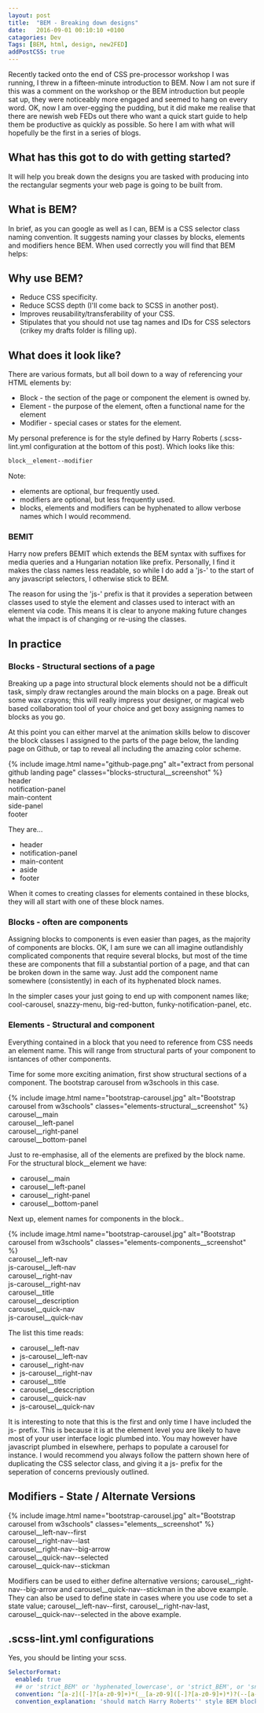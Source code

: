 ```yaml
---
layout: post
title:  "BEM - Breaking down designs"
date:   2016-09-01 00:10:10 +0100
catagories: Dev
Tags: [BEM, html, design, new2FED]
addPostCSS: true
---
```

Recently tacked onto the end of CSS pre-processor workshop I was running, I threw in a fifteen-minute introduction to BEM. Now I am not sure if this was a comment on the workshop or the BEM introduction but people sat up, they were noticeably more engaged and seemed to hang on every word. OK, now I am over-egging the pudding, but it did make me realise that there are newish web FEDs out there who want a quick start guide to help them be productive as quickly as possible. So here I am with what will hopefully be the first in a series of blogs.

## What has this got to do with getting started?
It will help you break down the designs you are tasked with producing into the rectangular segments your web page is going to be built from.

## What is BEM?
In brief, as you can google as well as I can, BEM is a CSS selector class naming convention. It suggests naming your classes by blocks, elements and modifiers hence BEM. When used correctly you will find that BEM helps:

## Why use BEM?
- Reduce CSS specificity.
- Reduce SCSS depth (I'll come back to SCSS in another post).
- Improves reusability/transferability of your CSS.
- Stipulates that you should not use tag names and IDs for CSS selectors (crikey my drafts folder is filling up).

## What does it look like?

There are various formats, but all boil down to a way of referencing your HTML elements by:
- Block - the section of the page or component the element is owned by.
- Element - the purpose of the element, often a functional name for the element
- Modifier - special cases or states for the element.

My personal preference is for the style defined by Harry Roberts (.scss-lint.yml configuration at the bottom of this post). Which looks like this:

```css
block__element--modifier
```

Note:
- elements are optional, bur frequently used.
- modifiers are optional, but less frequently used.
- blocks, elements and modifiers can be hyphenated to allow verbose names which I would recommend.


### BEMIT
Harry now prefers BEMIT which extends the BEM syntax with suffixes for media queries and a Hungarian notation like prefix. Personally, I find it makes the class names less readable, so while I do add a 'js-' to the start of any javascript selectors, I otherwise stick to BEM.

The reason for using the 'js-' prefix is that it provides a seperation between classes used to style the element and classes used to interact with an element via code. This means it is clear to anyone making future changes what the impact is of changing or re-using the classes.

## In practice

### Blocks - Structural sections of a page

Breaking up a page into structural block elements should not be a difficult task, simply draw rectangles around the main blocks on a page. Break out some wax crayons; this will really impress your designer, or magical web based collaboration tool of your choice and get boxy assigning names to blocks as you go.

At this point you can either marvel at the animation skills below to discover the block classes I assigned to the parts of the page below, the landing page on Github, or tap to reveal all including the amazing color scheme.

<div class="blocks-structural__container" tabindex="0">
{% include image.html name="github-page.png" alt="extract from personal github landing page" classes="blocks-structural__screenshot" %}
  <div class="blocks-structural__navigation"><span class="bubble-text centered">header</span></div>
  <div class="blocks-structural__notification"><span class="bubble-text centered">notification-panel</span></div>
  <div class="blocks-structural__main"><span class="bubble-text centered">main-content</span></div>
  <div class="blocks-structural__side-panel"><span class="bubble-text centered">side-panel</span></div>
  <div class="blocks-structural__footer"><span class="bubble-text centered">footer</span></div>
</div>

They are...

- header
- notification-panel
- main-content
- aside
- footer

When it comes to creating classes for elements contained in these blocks, they will all start with one of these block names.

### Blocks - often are components

Assigning blocks to components is even easier than pages, as the majority of components are blocks. OK, I am sure we can all imagine outlandishly complicated components that require several blocks, but most of the time these are components that fill a substantial portion of a page, and that can be broken down in the same way. Just add the component name somewhere (consistently) in each of its hyphenated block names.

In the simpler cases your just going to end up with component names like; cool-carousel, snazzy-menu, big-red-button, funky-notification-panel, etc.

### Elements - Structural and component

Everything contained in a block that you need to reference from CSS needs an element name. This will range from structural parts of your component to isntances of other components.

Time for some more exciting animation, first show structural sections of a component. The bootstrap carousel from w3schools in this case.

<div class="elements-structural__container" tabindex="0">
{% include image.html name="bootstrap-carousel.jpg" alt="Bootstrap carousel from w3schools" classes="elements-structural__screenshot" %}
  <div class="elements-structural__main">
    <span class="bubble-text centered">carousel__main</span>
  </div>
  <div class="elements-structural__left-panel">
    <span class="bubble-text centered rotated">carousel__left-panel</span>
  </div>
  <div class="elements-structural__right-panel">
    <span class="bubble-text centered rotated">carousel__right-panel</span>
  </div>
  <div class="elements-structural__bottom-panel">
    <span class="bubble-text centered">carousel__bottom-panel</span>
  </div>
</div>

Just to re-emphasise, all of the elements are prefixed by the block name. For the structural block__element we have:

- carousel__main
- carousel__left-panel
- carousel__right-panel
- carousel__bottom-panel

Next up, element names for components in the block..

<div class="elements-components__container" tabindex="0">
{% include image.html name="bootstrap-carousel.jpg" alt="Bootstrap carousel from w3schools" classes="elements-components__screenshot" %}
  <div class="elements-components__left-nav">
    <span class="above">
      <div class="bubble-text">carousel__left-nav</div>
      <div class="bubble-text">js-carousel__left-nav</div>
    </span>
  </div>
  <div class="elements-components__right-nav">
    <span class="above leftof">
      <div class="bubble-text">carousel__right-nav</div>
      <div class="bubble-text">js-carousel__right-nav</div>
    </span>
  </div>
  <div class="elements-components__title">
    <span class="bubble-text above">carousel__title</span>
  </div>
  <div class="elements-components__description">
    <span class="bubble-text above">carousel__description</span>
  </div>
  <div class="elements-components__quick-nav">
    <span class="above">
      <div class="bubble-text">carousel__quick-nav</div>
      <div class="bubble-text">js-carousel__quick-nav</div>
    </span>
  </div>
</div>

The list this time reads:

- carousel__left-nav
- js-carousel__left-nav
- carousel__right-nav
- js-carousel__right-nav
- carousel__title
- carousel__desccription
- carousel__quick-nav
- js-carousel__quick-nav

It is interesting to note that this is the first and only time I have included the js- prefix. This is because it is at the element level you are likely to have most of your user interface logic plumbed into. You may however have javascript plumbed in elsewhere, perhaps to populate a carousel for instance. I would recommend you always follow the pattern shown here of duplicating the CSS selector class, and giving it a js- prefix for the seperation of concerns previously outlined.

## Modifiers - State / Alternate Versions

<div class="modifiers__container" tabindex="0">
{% include image.html name="bootstrap-carousel.jpg" alt="Bootstrap carousel from w3schools" classes="elements__screenshot" %}
  <div class="modifiers__left-nav">
    <span class="above">
      <div class="bubble-text">carousel__left-nav--first</div>
      <div class="bubble-text">carousel__right-nav--last</div>
    </span>
  </div>
  <div class="modifiers__right-nav">
    <span class="bubble-text above leftof">carousel__right-nav--big-arrow</span>
  </div>
  <div class="modifiers__quick-nav">
    <span class="above centered">
      <div class="bubble-text">carousel__quick-nav--selected</div>
      <div class="bubble-text">carousel__quick-nav--stickman</div>
    </span>
  </div>
</div>

Modifiers can be used to either define alternative versions; carousel__right-nav--big-arrow and carousel__quick-nav--stickman in the above example. They can also be used to define state in cases where you use code to set a state value; carousel__left-nav--first, carousel__right-nav-last, carousel__quick-nav--selected in the above example.

## .scss-lint.yml configurations
Yes, you should be linting your scss.

```yaml
SelectorFormat:
  enabled: true
  ## or 'strict_BEM' or 'hyphenated_lowercase', or 'strict_BEM', or 'snake_case', or 'camel_case', or a regex pattern
  convention: ^[a-z]([-]?[a-z0-9]+)*(__[a-z0-9]([-]?[a-z0-9]+)*)?(--[a-z0-9]([-]?[a-z0-9]+)*)?$
  convention_explanation: 'should match Harry Roberts'' style BEM block[__element][--modifier]'
```
